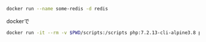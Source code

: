 

```bash
docker run --name some-redis -d redis
```

dockerで

```bash
docker run -it --rm -v $PWD/scripts:/scripts php:7.2.13-cli-alpine3.8 php /scripts/index.php
```